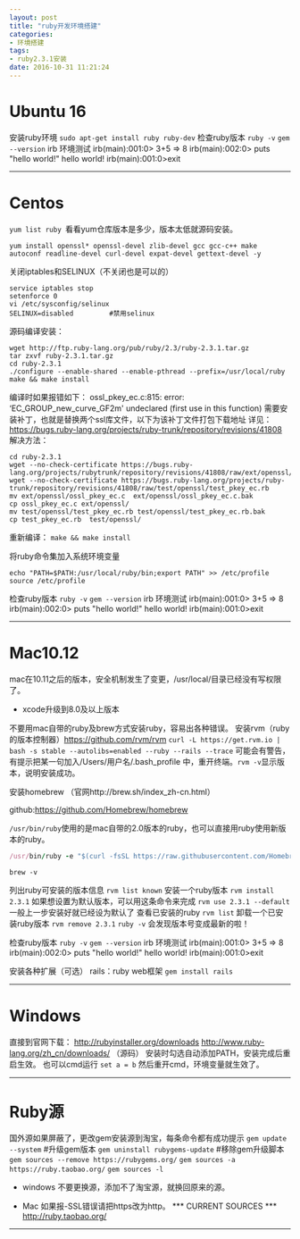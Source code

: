 ```yaml
---
layout: post
title: "ruby开发环境搭建"
categories:
- 环境搭建
tags:
- ruby2.3.1安装
date: 2016-10-31 11:21:24
---
```

# Ubuntu 16 #
安装ruby环境
`sudo apt-get install ruby ruby-dev`
检查ruby版本
`ruby -v`
`gem --version`
 irb     环境测试
irb(main):001:0> 3+5
=> 8
irb(main):002:0> puts "hello world!"
hello world!
irb(main):001:0>exit

---

# Centos #
`yum list ruby `看看yum仓库版本是多少，版本太低就源码安装。
```
yum install openssl* openssl-devel zlib-devel gcc gcc-c++ make autoconf readline-devel curl-devel expat-devel gettext-devel -y
```

关闭iptables和SELINUX（不关闭也是可以的）
```
service iptables stop
setenforce 0
vi /etc/sysconfig/selinux
SELINUX=disabled         #禁用selinux  
```
源码编译安装：
```
wget http://ftp.ruby-lang.org/pub/ruby/2.3/ruby-2.3.1.tar.gz
tar zxvf ruby-2.3.1.tar.gz
cd ruby-2.3.1
./configure --enable-shared --enable-pthread --prefix=/usr/local/ruby
make && make install
```
编译时如果报错如下：
ossl_pkey_ec.c:815: error: ‘EC_GROUP_new_curve_GF2m' undeclared (first use in this function)
需要安装补丁，也就是替换两个ssl库文件，以下为该补丁文件打包下载地址
详见：https://bugs.ruby-lang.org/projects/ruby-trunk/repository/revisions/41808
解决方法：
```
cd ruby-2.3.1
wget --no-check-certificate https://bugs.ruby-lang.org/projects/rubytrunk/repository/revisions/41808/raw/ext/openssl/ossl_pkey_ec.c
wget --no-check-certificate https://bugs.ruby-lang.org/projects/ruby-trunk/repository/revisions/41808/raw/test/openssl/test_pkey_ec.rb
mv ext/openssl/ossl_pkey_ec.c  ext/openssl/ossl_pkey_ec.c.bak
cp ossl_pkey_ec.c ext/openssl/
mv test/openssl/test_pkey_ec.rb test/openssl/test_pkey_ec.rb.bak
cp test_pkey_ec.rb  test/openssl/
```
重新编译：
`make && make install`

将ruby命令集加入系统环境变量
```
echo "PATH=$PATH:/usr/local/ruby/bin;export PATH" >> /etc/profile
source /etc/profile
```
检查ruby版本
`ruby -v`
`gem --version`
 irb     环境测试
irb(main):001:0> 3+5
=> 8
irb(main):002:0> puts "hello world!"
hello world!
irb(main):001:0>exit

---

# Mac10.12 #
mac在10.11之后的版本，安全机制发生了变更，/usr/local/目录已经没有写权限了。

* xcode升级到8.0及以上版本

不要用mac自带的ruby及brew方式安装ruby，容易出各种错误。
安装rvm（ruby的版本控制器）https://github.com/rvm/rvm
`curl -L https://get.rvm.io | bash -s stable --autolibs=enabled --ruby --rails --trace`
可能会有警告，有提示把某一句加入/Users/用户名/.bash_profile 中，重开终端。`rvm -v`显示版本，说明安装成功。

安装homebrew （官网http://brew.sh/index_zh-cn.html）

github:https://github.com/Homebrew/homebrew

`/usr/bin/ruby`使用的是mac自带的2.0版本的ruby，也可以直接用ruby使用新版本的ruby。
```ruby
/usr/bin/ruby -e "$(curl -fsSL https://raw.githubusercontent.com/Homebrew/install/master/install)" 
```
`brew -v`

列出ruby可安装的版本信息
`rvm list known`
安装一个ruby版本
`rvm install 2.3.1`
如果想设置为默认版本，可以用这条命令来完成
`rvm use 2.3.1 --default`     一般上一步安装好就已经设为默认了
查看已安装的ruby
`rvm list`
卸载一个已安装ruby版本
`rvm remove 2.3.1`
`ruby -v`
会发现版本号变成最新的啦！

检查ruby版本
`ruby -v`
`gem --version`
 irb     环境测试
irb(main):001:0> 3+5
=> 8
irb(main):002:0> puts "hello world!"
hello world!
irb(main):001:0>exit

安装各种扩展（可选）
rails：ruby web框架
`gem install rails`

---

# Windows #
直接到官网下载：
http://rubyinstaller.org/downloads 
http://www.ruby-lang.org/zh_cn/downloads/ （源码）
安装时勾选自动添加PATH，安装完成后重启生效。
也可以cmd运行 `set a = b` 然后重开cmd，环境变量就生效了。

---

# Ruby源 #
国外源如果屏蔽了，更改gem安装源到淘宝，每条命令都有成功提示
`gem update --system`     #升级gem版本
`gem uninstall rubygems-update`    #移除gem升级脚本
`gem sources --remove https://rubygems.org/`
`gem sources -a https://ruby.taobao.org/`
`gem sources -l`

* windows 不要更换源，添加不了淘宝源，就换回原来的源。

* Mac 如果报-SSL错误请把https改为http。
*** CURRENT SOURCES ***
http://ruby.taobao.org/



---